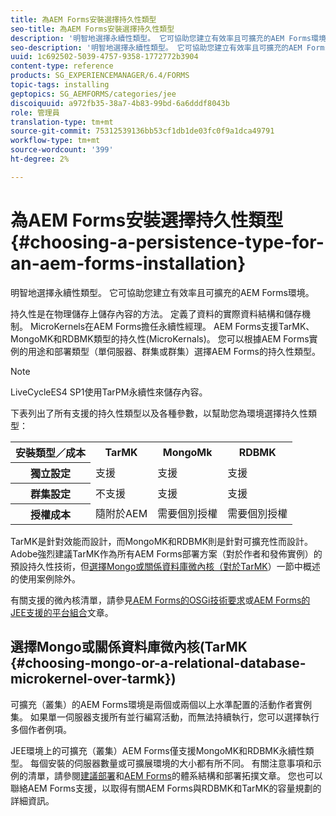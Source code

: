 ```yaml
---
title: 為AEM Forms安裝選擇持久性類型
seo-title: 為AEM Forms安裝選擇持久性類型
description: '明智地選擇永續性類型。 它可協助您建立有效率且可擴充的AEM Forms環境。 '
seo-description: '明智地選擇永續性類型。 它可協助您建立有效率且可擴充的AEM Forms環境。 '
uuid: 1c692502-5039-4757-9358-1772772b3904
content-type: reference
products: SG_EXPERIENCEMANAGER/6.4/FORMS
topic-tags: installing
geptopics: SG_AEMFORMS/categories/jee
discoiquuid: a972fb35-38a7-4b83-99bd-6a6dddf8043b
role: 管理員
translation-type: tm+mt
source-git-commit: 75312539136bb53cf1db1de03fc0f9a1dca49791
workflow-type: tm+mt
source-wordcount: '399'
ht-degree: 2%

---
```



# 為AEM Forms安裝選擇持久性類型{#choosing-a-persistence-type-for-an-aem-forms-installation}

明智地選擇永續性類型。 它可協助您建立有效率且可擴充的AEM Forms環境。

持久性是在物理儲存上儲存內容的方法。 定義了資料的實際資料結構和儲存機制。 MicroKernels在AEM Forms擔任永續性經理。 AEM Forms支援TarMK、MongoMK和RDBMK類型的持久性(MicroKernals)。 您可以根據AEM Forms實例的用途和部署類型（單伺服器、群集或群集）選擇AEM Forms的持久性類型。

>[!NOTE]
>
>LiveCycleES4 SP1使用TarPM永續性來儲存內容。

下表列出了所有支援的持久性類型以及各種參數，以幫助您為環境選擇持久性類型：

<table> 
 <tbody>
  <tr>
   <th><strong>安裝類型／成本</strong></th> 
   <th><strong>TarMK</strong></th> 
   <th><strong>MongoMk</strong></th> 
   <th><strong>RDBMK</strong></th> 
  </tr>
  <tr>
   <th><strong>獨立設定</strong></th> 
   <td>支援<br /> </td> 
   <td>支援</td> 
   <td>支援</td> 
  </tr>
  <tr>
   <th><strong>群集設定</strong></th> 
   <td>不支援</td> 
   <td>支援</td> 
   <td>支援</td> 
  </tr>
  <tr>
   <th><strong>授權成本</strong></th> 
   <td>隨附於AEM </td> 
   <td>需要個別授權</td> 
   <td>需要個別授權</td> 
  </tr>
 </tbody>
</table>

TarMK是針對效能而設計，而MongoMK和RDBMK則是針對可擴充性而設計。 Adobe強烈建議TarMK作為所有AEM Forms部署方案（對於作者和發佈實例）的預設持久性技術，但[選擇Mongo或關係資料庫微內核（對於TarMK](#p-choosing-mongo-or-a-relational-database-microkernel-over-tarmk-p)）一節中概述的使用案例除外。

有關支援的微內核清單，請參見[AEM Forms的OSGi技術要求](/help/sites-deploying/technical-requirements.md)或[AEM Forms的JEE支援的平台組合](/help/forms/using/aem-forms-jee-supported-platforms.md)文章。

## 選擇Mongo或關係資料庫微內核(TarMK {#choosing-mongo-or-a-relational-database-microkernel-over-tarmk})

可擴充（叢集）的AEM Forms環境是兩個或兩個以上水準配置的活動作者實例集。 如果單一伺服器支援所有並行編寫活動，而無法持續執行，您可以選擇執行多個作者例項。

JEE環境上的可擴充（叢集）AEM Forms僅支援MongoMK和RDBMK永續性類型。 每個安裝的伺服器數量或可擴展環境的大小都有所不同。 有關注意事項和示例的清單，請參閱[建議部署](/help/sites-deploying/recommended-deploys.md)和[AEM Forms](/help/forms/using/aem-forms-architecture-deployment.md)的體系結構和部署拓撲文章。 您也可以聯絡AEM Forms支援，以取得有關AEM Forms與RDBMK和TarMK的容量規劃的詳細資訊。

